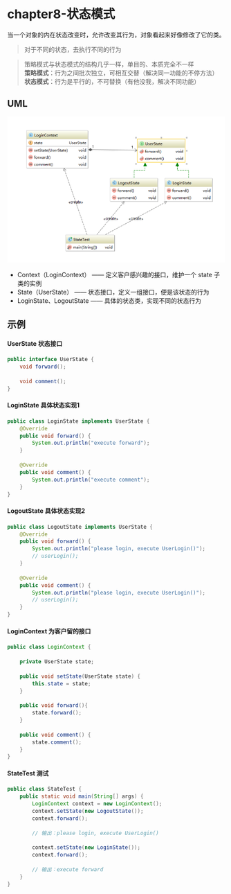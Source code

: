 # chapter8-状态模式

当一个对象的内在状态改变时，允许改变其行为，对象看起来好像修改了它的类。

> 对于不同的状态，去执行不同的行为  

> 策略模式与状态模式的结构几乎一样，单目的、本质完全不一样  
**策略模式**：行为之间批次独立，可相互交替（解决同一功能的不停方法）  
**状态模式**：行为是平行的，不可替换（有他没我，解决不同功能）

## UML

![](https://raw.githubusercontent.com/onlylemi/img/master/state_uml.png)

* Context（LoginContext） —— 定义客户感兴趣的接口，维护一个 state 子类的实例
* State（UserState） —— 状态接口，定义一组接口，便是该状态的行为
* LoginState、LogoutState —— 具体的状态类，实现不同的状态行为

## 示例

#### UserState 状态接口

```java
public interface UserState {
    void forward();

    void comment();
}
```

#### LoginState 具体状态实现1

```java
public class LoginState implements UserState {
    @Override
    public void forward() {
        System.out.println("execute forward");
    }

    @Override
    public void comment() {
        System.out.println("execute comment");
    }
}
```

#### LogoutState 具体状态实现2

```java
public class LogoutState implements UserState {
    @Override
    public void forward() {
        System.out.println("please login, execute UserLogin()");
        // userLogin();
    }

    @Override
    public void comment() {
        System.out.println("please login, execute UserLogin()");
        // userLogin();
    }
}
```

#### LoginContext 为客户留的接口

```java
public class LoginContext {

    private UserState state;

    public void setState(UserState state) {
        this.state = state;
    }

    public void forward(){
        state.forward();
    }

    public void comment() {
        state.comment();
    }
}
```

#### StateTest 测试

```java
public class StateTest {
    public static void main(String[] args) {
        LoginContext context = new LoginContext();
        context.setState(new LogoutState());
        context.forward();

        // 输出：please login, execute UserLogin()

        context.setState(new LoginState());
        context.forward();

        // 输出：execute forward
    }
}
```

